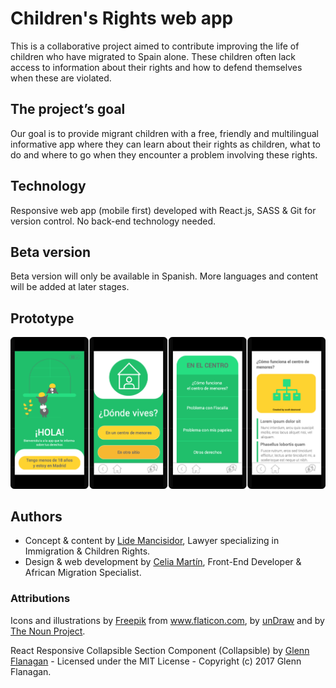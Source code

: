 # Children's Rights web app

This is a collaborative project aimed to contribute improving the life of children who have migrated to Spain alone. These children often lack access to information about their rights and how to defend themselves when these are violated.

## The project’s goal

Our goal is to provide migrant children with a free, friendly and multilingual informative app where they can learn about their rights as children, what to do and where to go when they encounter a problem involving these rights.

## Technology

Responsive web app (mobile first) developed with React.js, SASS & Git for version control. No back-end technology needed.

## Beta version

Beta version will only be available in Spanish. More languages and content will be added at later stages.

## Prototype

<img src="./public/prototype_screens.png" alt="App prototype screens" width="640"/>

## Authors

- Concept & content by [Lide Mancisidor](https://www.linkedin.com/in/lide-m-0792a31b4/), Lawyer specializing in Immigration & Children Rights.
- Design & web development by [Celia Martín](https://www.linkedin.com/in/celiamf/), Front-End Developer & African Migration Specialist.

### Attributions

<p>Icons and illustrations by <a href="https://www.flaticon.com/authors/freepik" title="Freepik">Freepik</a> from <a href="https://www.flaticon.com/" title="Flaticon">www.flaticon.com</a>, by <a href="https://undraw.co/search" title="unDraw">unDraw</a> and by <a href="https://thenounproject.com/" title="The Nound Project">The Noun Project</a>.</p>

<p>React Responsive Collapsible Section Component (Collapsible) by <a href="https://github.com/glennflanagan/react-collapsible" title="Glenn Flanagan's Github">Glenn Flanagan</a> - Licensed under the MIT License - Copyright (c) 2017 Glenn Flanagan.
